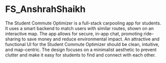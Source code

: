 # FS_AnshrahShaikh
The Student Commute Optimizer is a full-stack carpooling app for students. It uses a smart backend to match users with similar routes, shown on an interactive map. The app allows for secure, in-app chat, promoting ride-sharing to save money and reduce environmental impact.
An attractive and functional UI for the Student Commute Optimizer should be clean, intuitive, and map-centric. The design focuses on a minimalist aesthetic to prevent clutter and make it easy for students to find and connect with each other.
